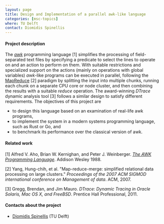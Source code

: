 ```yaml
---
layout: page
title: Design and Implementation of a parallel awk-like language
categories: [msc-topics]
where: TU Delft
contact: Diomidis Spinellis
---
```


#### Project description

The *[awk](https://en.wikipedia.org/wiki/AWK)*
programming language [1] simplifies the processing of field-separated
text files by specifying a predicate to select the lines to operate on
and an action to perform on them.
With suitable restrictions and specialized support on the actions
(mainly on operations with global variables) *awk*-like programs can be
executed in parallel, following the
[MapReduce](https://en.wikipedia.org/wiki/MapReduce) [2] paradigm
by splitting the input into multiple chunks,
running each chunk on a separate CPU core or node cluster, and then
combining the results with a suitable *reduce* operation.
The award-winning *DTrace* dynamic analysis tool [3] follows a similar
design to satisfy different requirements.
The objectives of this project are

* to design this language based on an examination of real-life awk programs,
* to implement the system in a modern systems programming language, such as Rust or Go, and
* to benchmark its performance over the classical version of awk.

#### Related work
[1] Alfred V. Aho, Brian W. Kernighan, and Peter J. Weinberger. *[The AWK Programming Language](https://ia802309.us.archive.org/25/items/pdfy-MgN0H1joIoDVoIC7/The_AWK_Programming_Language.pdf)*. Addison Wesley 1988.

[2] Yang, Hung-chih, et al. "Map-reduce-merge: simplified relational data processing on large clusters." *Proceedings of the 2007 ACM SIGMOD international conference on Management of data*. ACM, 2007.

[3] Gregg, Brendan, and Jim Mauro. *DTrace: Dynamic Tracing in Oracle Solaris, Mac OS X, and FreeBSD*. Prentice Hall Professional, 2011.

#### Contacts about the project

* [Diomidis Spinellis](mailto:D.Spinellis@tudelft.nl) (TU Delft)
